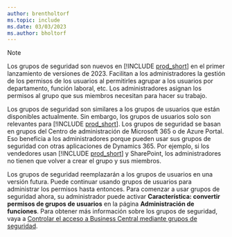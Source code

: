 ```yaml
---
author: brentholtorf
ms.topic: include
ms.date: 03/03/2023
ms.author: bholtorf
---
```


> [!NOTE]
> Los grupos de seguridad son nuevos en [!INCLUDE [prod_short](prod_short.md)] en el primer lanzamiento de versiones de 2023. Facilitan a los administradores la gestión de los permisos de los usuarios al permitirles agrupar a los usuarios por departamento, función laboral, etc. Los administradores asignan los permisos al grupo que sus miembros necesitan para hacer su trabajo.
>
> Los grupos de seguridad son similares a los grupos de usuarios que están disponibles actualmente. Sin embargo, los grupos de usuarios solo son relevantes para [!INCLUDE [prod_short](prod_short.md)]. Los grupos de seguridad se basan en grupos del Centro de administración de Microsoft 365 o de Azure Portal. Eso beneficia a los administradores porque pueden usar sus grupos de seguridad con otras aplicaciones de Dynamics 365. Por ejemplo, si los vendedores usan [!INCLUDE [prod_short](prod_short.md)] y SharePoint, los administradores no tienen que volver a crear el grupo y sus miembros.
>
> Los grupos de seguridad reemplazarán a los grupos de usuarios en una versión futura. Puede continuar usando grupos de usuarios para administrar los permisos hasta entonces. Para comenzar a usar grupos de seguridad ahora, su administrador puede activar **Característica: convertir permisos de grupos de usuarios** en la página **Administración de funciones**. Para obtener más información sobre los grupos de seguridad, vaya a [Controlar el acceso a Business Central mediante grupos de seguridad](../ui-security-groups.md).